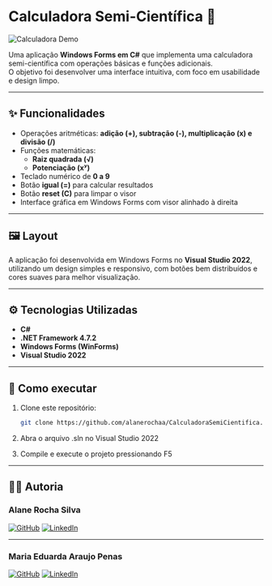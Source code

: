 ﻿# Calculadora Semi-Científica 🧮

![Calculadora Demo](https://media.giphy.com/media/3o7aD2saalBwwftBIY/giphy.gif)


Uma aplicação **Windows Forms em C#** que implementa uma calculadora semi-científica com operações básicas e funções adicionais.  
O objetivo foi desenvolver uma interface intuitiva, com foco em usabilidade e design limpo.

---

## ✨ Funcionalidades
- Operações aritméticas: **adição (+), subtração (-), multiplicação (x) e divisão (/)**  
- Funções matemáticas:  
  - **Raiz quadrada (√)**  
  - **Potenciação (xʸ)**  
- Teclado numérico de **0 a 9**  
- Botão **igual (=)** para calcular resultados  
- Botão **reset (C)** para limpar o visor  
- Interface gráfica em Windows Forms com visor alinhado à direita  

---

## 🖼️ Layout
A aplicação foi desenvolvida em Windows Forms no **Visual Studio 2022**, utilizando um design simples e responsivo, com botões bem distribuídos e cores suaves para melhor visualização.  

---

## ⚙️ Tecnologias Utilizadas
- **C#**  
- **.NET Framework 4.7.2**  
- **Windows Forms (WinForms)**  
- **Visual Studio 2022**

---

## 🚀 Como executar
1. Clone este repositório:
   ```bash
   git clone https://github.com/alanerochaa/CalculadoraSemiCientifica.git

2. Abra o arquivo .sln no Visual Studio 2022

3. Compile e execute o projeto pressionando F5

---


## 👩‍💻 Autoria

### Alane Rocha Silva  
[![GitHub](https://img.shields.io/badge/GitHub-000?style=for-the-badge&logo=github&logoColor=white)](https://github.com/alanerochaa)
[![LinkedIn](https://img.shields.io/badge/LinkedIn-0A66C2?style=for-the-badge&logo=linkedin&logoColor=white)](https://www.linkedin.com/in/alanersilva/)

---

### Maria Eduarda Araujo Penas  
[![GitHub](https://img.shields.io/badge/GitHub-000?style=for-the-badge&logo=github&logoColor=white)](https://github.com/DudaAraujo14)
[![LinkedIn](https://img.shields.io/badge/LinkedIn-0A66C2?style=for-the-badge&logo=linkedin&logoColor=white)](https://www.linkedin.com/in/maria-eduarda-araujo-684818206/)
